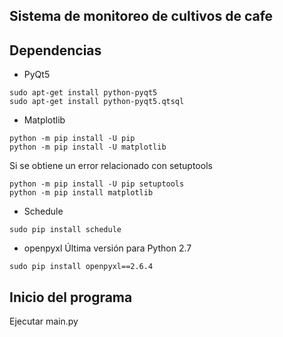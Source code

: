 ## Sistema de monitoreo de cultivos de cafe

## Dependencias

* PyQt5
```
sudo apt-get install python-pyqt5
sudo apt-get install python-pyqt5.qtsql
```
* Matplotlib
```
python -m pip install -U pip
python -m pip install -U matplotlib
```
Si se obtiene un error relacionado con setuptools
```
python -m pip install -U pip setuptools
python -m pip install matplotlib
```
* Schedule
```
sudo pip install schedule
```
* openpyxl
Última versión para Python 2.7
```
sudo pip install openpyxl==2.6.4
```

## Inicio del programa
Ejecutar main.py